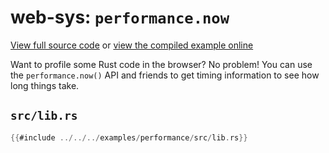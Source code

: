 # web-sys: `performance.now`

[View full source code][code] or [view the compiled example online][online]

[online]: https://wasm-bindgen.github.io/wasm-bindgen/exbuild/performance/
[code]: https://github.com/wasm-bindgen/wasm-bindgen/tree/master/examples/performance

Want to profile some Rust code in the browser? No problem! You can use the
`performance.now()` API and friends to get timing information to see how long
things take.

## `src/lib.rs`

```rust
{{#include ../../../examples/performance/src/lib.rs}}
```

